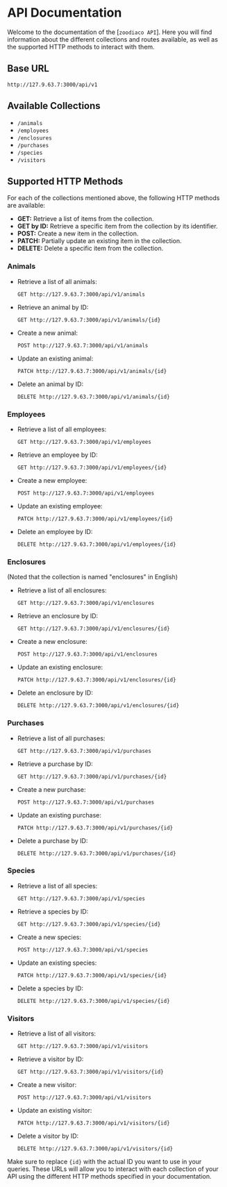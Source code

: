 # API Documentation

Welcome to the documentation of the [`zoodiaco API`]. Here you will find information about the different collections and routes available, as well as the supported HTTP methods to interact with them.

## Base URL
```
http://127.9.63.7:3000/api/v1
```

## Available Collections

- `/animals`
- `/employees`
- `/enclosures`
- `/purchases`
- `/species`
- `/visitors`

## Supported HTTP Methods

For each of the collections mentioned above, the following HTTP methods are available:

- **GET:** Retrieve a list of items from the collection.
- **GET by ID:** Retrieve a specific item from the collection by its identifier.
- **POST:** Create a new item in the collection.
- **PATCH:** Partially update an existing item in the collection.
- **DELETE:** Delete a specific item from the collection.

### Animals

- Retrieve a list of all animals:
  ```
  GET http://127.9.63.7:3000/api/v1/animals
  ```

- Retrieve an animal by ID:
  ```
  GET http://127.9.63.7:3000/api/v1/animals/{id}
  ```

- Create a new animal:
  ```
  POST http://127.9.63.7:3000/api/v1/animals
  ```

- Update an existing animal:
  ```
  PATCH http://127.9.63.7:3000/api/v1/animals/{id}
  ```

- Delete an animal by ID:
  ```
  DELETE http://127.9.63.7:3000/api/v1/animals/{id}
  ```

### Employees

- Retrieve a list of all employees:
  ```
  GET http://127.9.63.7:3000/api/v1/employees
  ```

- Retrieve an employee by ID:
  ```
  GET http://127.9.63.7:3000/api/v1/employees/{id}
  ```

- Create a new employee:
  ```
  POST http://127.9.63.7:3000/api/v1/employees
  ```

- Update an existing employee:
  ```
  PATCH http://127.9.63.7:3000/api/v1/employees/{id}
  ```

- Delete an employee by ID:
  ```
  DELETE http://127.9.63.7:3000/api/v1/employees/{id}
  ```

### Enclosures

(Noted that the collection is named "enclosures" in English)

- Retrieve a list of all enclosures:
  ```
  GET http://127.9.63.7:3000/api/v1/enclosures
  ```

- Retrieve an enclosure by ID:
  ```
  GET http://127.9.63.7:3000/api/v1/enclosures/{id}
  ```

- Create a new enclosure:
  ```
  POST http://127.9.63.7:3000/api/v1/enclosures
  ```

- Update an existing enclosure:
  ```
  PATCH http://127.9.63.7:3000/api/v1/enclosures/{id}
  ```

- Delete an enclosure by ID:
  ```
  DELETE http://127.9.63.7:3000/api/v1/enclosures/{id}
  ```

### Purchases

- Retrieve a list of all purchases:
  ```
  GET http://127.9.63.7:3000/api/v1/purchases
  ```

- Retrieve a purchase by ID:
  ```
  GET http://127.9.63.7:3000/api/v1/purchases/{id}
  ```

- Create a new purchase:
  ```
  POST http://127.9.63.7:3000/api/v1/purchases
  ```

- Update an existing purchase:
  ```
  PATCH http://127.9.63.7:3000/api/v1/purchases/{id}
  ```

- Delete a purchase by ID:
  ```
  DELETE http://127.9.63.7:3000/api/v1/purchases/{id}
  ```

### Species

- Retrieve a list of all species:
  ```
  GET http://127.9.63.7:3000/api/v1/species
  ```

- Retrieve a species by ID:
  ```
  GET http://127.9.63.7:3000/api/v1/species/{id}
  ```

- Create a new species:
  ```
  POST http://127.9.63.7:3000/api/v1/species
  ```

- Update an existing species:
  ```
  PATCH http://127.9.63.7:3000/api/v1/species/{id}
  ```

- Delete a species by ID:
  ```
  DELETE http://127.9.63.7:3000/api/v1/species/{id}
  ```

### Visitors

- Retrieve a list of all visitors:
  ```
  GET http://127.9.63.7:3000/api/v1/visitors
  ```

- Retrieve a visitor by ID:
  ```
  GET http://127.9.63.7:3000/api/v1/visitors/{id}
  ```

- Create a new visitor:
  ```
  POST http://127.9.63.7:3000/api/v1/visitors
  ```

- Update an existing visitor:
  ```
  PATCH http://127.9.63.7:3000/api/v1/visitors/{id}
  ```

- Delete a visitor by ID:
  ```
  DELETE http://127.9.63.7:3000/api/v1/visitors/{id}
  ```

Make sure to replace `{id}` with the actual ID you want to use in your queries. These URLs will allow you to interact with each collection of your API using the different HTTP methods specified in your documentation.